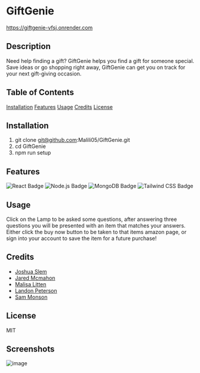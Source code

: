 # GiftGenie
https://giftgenie-vfsj.onrender.com
## Description
Need help finding a gift? GiftGenie helps you find a gift for someone special. Save ideas or go shopping right away, GiftGenie can get you on track for your next gift-giving occasion. 

## Table of Contents  
[Installation](##installation)
[Features](##features)
[Usage](##usage)
[Credits](##credits)
[License](##license)

## Installation
1. git clone git@github.com:Malili05/GiftGenie.git
2. cd GiftGenie
3. npm run setup

## Features
![React Badge](https://img.shields.io/badge/-React-blue?style=flat-square&logo=react)
![Node.js Badge](https://img.shields.io/badge/-Node.js-green?style=flat-square&logo=node.js)
![MongoDB Badge](https://img.shields.io/badge/-MongoDB-brightgreen?style=flat-square&logo=mongodb)
![Tailwind CSS Badge](https://img.shields.io/badge/Tailwind_CSS-38B2AC?style=flat-square&logo=tailwind-css&logoColor=white)


## Usage
Click on the Lamp to be asked some questions, after answering three questions you will be presented with an item that matches your answers.  Either click the buy now button to be taken to that items amazon page, or sign into your account to save the item for a future purchase!

## Credits
* [Joshua Slem](https://github.com/SlemJosh)
* [Jared Mcmahon](https://github.com/ProgramerNinja)
* [Malisa Litten](https://github.com/Malili05)
* [Landon Peterson](https://github.com/LandoCodesRissian)
* [Sam Monson](https://github.com/monsosam)
 
## License
MIT

## Screenshots

![image](https://github.com/Malili05/GiftGenie/assets/141981157/cf60170f-bf12-4db5-b5f9-98cf6ed3821f)



